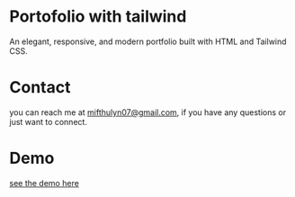 # Portofolio with tailwind
An elegant, responsive, and modern portfolio built with HTML and Tailwind CSS.

# Contact
you can reach me at mifthulyn07@gmail.com, if you have any questions or just want to connect.

# Demo
[see the demo here](https://mifthulyn07.github.io/portofolio-with-tailwind/)
